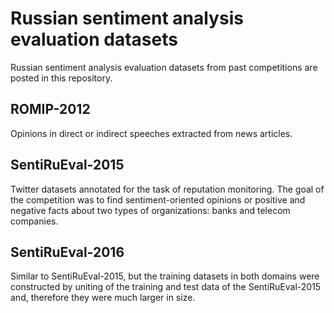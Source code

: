 # Russian sentiment analysis evaluation datasets

Russian sentiment analysis evaluation datasets from past competitions are posted in this repository.


## ROMIP-2012

Opinions in direct or indirect speeches extracted from news articles.


## SentiRuEval-2015

Twitter datasets annotated for the task of reputation monitoring. The goal of the competition was to find sentiment-oriented opinions or positive and negative facts about two types of organizations: banks and telecom companies.

## SentiRuEval-2016

Similar to SentiRuEval-2015, but the training datasets in both domains were constructed by uniting of the training and test data of the SentiRuEval-2015 and, therefore they were much larger in size.

